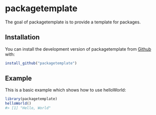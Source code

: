 
<!-- README.md is generated from README.Rmd. Please edit that file -->

# packagetemplate

<!-- badges: start -->
<!-- badges: end -->

The goal of packagetemplate is to provide a template for packages.

## Installation

You can install the development version of packagetemplate from
[Github](https://github.com) with:

``` r
install_github("packagetemplate")
```

## Example

This is a basic example which shows how to use helloWorld:

``` r
library(packagetemplate)
helloWorld()
#> [1] "Hello, World"
```
